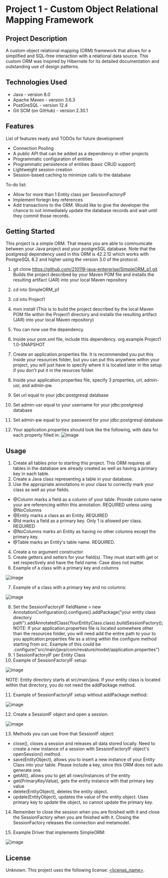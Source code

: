 # Project 1 - Custom Object Relational Mapping Framework

## Project Description

A custom object relational mapping (ORM) framework that allows for a simplified and SQL-free interaction with a relational data source. This custom ORM was inspired by Hibernate for its detailed documentation and outstanding use of design patterns.

## Technologies Used

* Java - version 8.0
* Apache Maven - version 3.6.3
* PostGreSQL - version 12.4
* Git SCM (on GitHub) - version 2.30.1

## Features

List of features ready and TODOs for future development
* Connection Pooling
* A public API that can be added as a dependency in other projects
* Programmatic configuration of entities
* Programmatic persistence of entities (basic CRUD support)
* Lightweight session creation
* Session-based caching to minimize calls to the database

To-do list:
* Allow for more than 1 Entity class per SessionFactoryIF
* Implement foriegn key references
* Add transactions to the ORM. Would like to give the developer the chance to not immediately update the database records and wait until they commit those records.

## Getting Started

This project is a simple ORM. That means you are able to communicate between your Java project and your postgreSQL database. Note that the postgresql
dependency used in this ORM is 42.2.12 which works with PostgreSQL 8.2 and higher using the version 3.0 of the protocol.

1. git clone https://github.com/210119-java-enterprise/SimpleORM_p1.git
	Builds the project described by your Maven POM file and installs the resulting artifact (JAR) into your local Maven repository
2. cd into SimpleORM_p1
3. cd into Project1
4. mvn install (This is to build the project described by the local Maven POM file 
   within the Project1 directory and installs the resulting artifact (JAR) into your local Maven repository)
5. You can now use the dependency.

1. Inside your pom.xml file, include this dependency.
        <dependency>
            <groupId>org.example</groupId>
            <artifactId>Project1</artifactId>
            <version>1.0-SNAPSHOT</version>
        </dependency>
2. Create an application.properties file. It is recommended you put this inside your resources folder, but you can put this anywhere within your project, you
   will just have to specify where it is located later in the setup if you don't put it in the resurces folder.
3. Inside your application.properties file, specify 3 properties, url, admin-usr, and admin-pw.
4. Set url equal to your jdbc:postgresql database
5. Set admin-usr equal to your username for your jdbc:postgresql database
6. Set admin-pw equal to your password for your jdbc:postgresql database
7. Your application.properties should look like the following, with data for each property filled in:
![image](https://user-images.githubusercontent.com/77693248/110888300-e5bf1d00-82b9-11eb-8ad3-c82cddf97f96.png)

## Usage

1. Create all tables prior to starting this project. This ORM requires all tables in the database are already created as well as having a primary key in each
   table.
2. Create a Java class representing a table in your database.
3. Use the appropriate annotations in your class to correctly mark your class as well as your fields.
* @Column marks a field as a column of your table. Provide column name your are referencing within this annotation. REQUIRED unless using @NoColumns
* @Entity marks a class as an Entity. REQUIRED
* @Id marks a field as a primary key. Only 1 is allowed per class. REQUIRED
* @NoColumns marks an Entity as having no other columns except the primary key.
* @Table marks an Entity's table name. REQUIRED.
4. Create a no argument constructor
5. Create getters and setters for your field(s). They must start with get or set respectively and have the field name. Case does not matter.
6. Example of a class with a primary key and columns

![image](https://user-images.githubusercontent.com/77693248/110892206-9d0b6200-82c1-11eb-883d-143b7ebc2dd7.png)

7. Example of a class with a primary key and no columns:

![image](https://user-images.githubusercontent.com/77693248/110892282-c4fac580-82c1-11eb-88ba-58a394f26899.png)

8. Set the SessionFactoryIF fieldName = new AnnotationConfiguration().configure().addPackage("your entity class directory path").addAnnotatedClass(YourEntityClass.class).buildSessionFactory();
NOTE: If your application.properties file is located somewhere other than the resources folder, you will need add the entire path to your to you
      application.properties file as a string within the configure method starting from src. Example of this could be 
      .configure("src/main/java/com/revature/model/application.properties")
9. 1 SessionFactoryIF per Entity Class
10. Example of SessionFactoryIF setup:

![image](https://user-images.githubusercontent.com/77693248/110892692-83b6e580-82c2-11eb-86fb-7c852f6a6e0f.png)

NOTE: Entity directory starts at src/main/java. If your entity class is located within that directory, you do not need the addPackage method.

11. Example of SessionFactoryIF setup without addPackage method:

![image](https://user-images.githubusercontent.com/77693248/110893181-7cdca280-82c3-11eb-8775-df253577dcdf.png)

12. Create a SessionIF object and open a session.

![image](https://user-images.githubusercontent.com/77693248/110893433-f8d6ea80-82c3-11eb-8df6-f16687974768.png)

13. Methods you can use from that SessionIF object:
* close(), closes a session and releases all data stored locally. Need to create a new instance of a session with SessionFactoryIF object's openSession() method.
* save(EntityObject), allows you to insert a new instance of your Entity Class into your table. Please include a key, since this ORM does not auto generate one.
* getAll(), allows you to get all rows/instances of the entity
* get(PrimaryKeyValue), gets the entity instance with that primary key value
* delete(EntityObject), deletes the entity object.
* update(EntityObject), updates the value of the entity object. Uses primary key to update the object, so cannot update the primary key.

14. Remember to close the session when you are finished with it and close the SessionFactory when you are finished with it. Closing the SessionFactory releases the connection and metamodel.

15. Example Driver that implements SimpleORM:

![image](https://user-images.githubusercontent.com/77693248/110896843-638b2480-82ca-11eb-9408-14403e30666e.png)

## License

Unknown.
This project uses the following license: [<license_name>](<link>).
